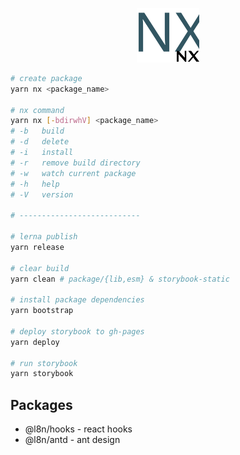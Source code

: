 <p align="center">
  <a href="https://lencx.github.io/nx">
    <img width="100" src="./.storybook/nx.svg" />
  </a>
</p>

```bash
# create package
yarn nx <package_name>

# nx command
yarn nx [-bdirwhV] <package_name>
# -b   build
# -d   delete
# -i   install
# -r   remove build directory
# -w   watch current package
# -h   help
# -V   version

# ---------------------------

# lerna publish
yarn release

# clear build
yarn clean # package/{lib,esm} & storybook-static

# install package dependencies
yarn bootstrap

# deploy storybook to gh-pages
yarn deploy

# run storybook
yarn storybook
```

## Packages

* @l8n/hooks - react hooks
* @l8n/antd - ant design
